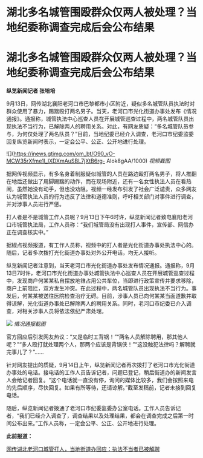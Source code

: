 # 湖北多名城管围殴群众仅两人被处理？当地纪委称调查完成后会公布结果

# 湖北多名城管围殴群众仅两人被处理？当地纪委称调查完成后会公布结果

**纵览新闻记者 张培培**

9月13日，网传湖北襄阳老河口市巴黎都市小区附近，疑似多名城管队员执法时对群众使用了暴力，踢踹殴打两名男子。当天，老河口市光化街道办事处发布《情况通报》。通报称，城管执法中心巡查人员在开展城管巡查过程中，两名城管队员出现执法不当行为，已解除两人的聘用关系。对此，有网友质疑：“多名城管队员参与，为何仅处理了两名队员？”目前，当地纪委已经介入调查，老河口市纪委监委回复纵览新闻时表示，一定会公平、公正、公开地进行处理。

![](https://inews.gtimg.com/om_bt/O90_vO-MCW35rXfme1l_lXDXmAuSBL7jXtB6rg-
Alok8gAA/1000) _视频截图_

据网传视频显示，有多名身着制服疑似城管的人员在路边殴打两名男子，将人推翻在地后还做出了用脚踢踹的动作，而在现场附近，还有一名女性执法人员在看热闹，虽然她没有动手，但也没劝阻。视频一经发布引发了社会广泛谴责，众多网友认为城管执法人员的行为违反了法律和道德准则，呼吁相关部门对事件进行调查，并对涉事人员进行严惩。

打人者是不是城管工作人员呢？9月13日下午6时许，纵览新闻记者致电襄阳老河口市城管执法局，工作人员称：“我们城管局没有出现打人事件，宣传部、网信办正在调查核实中。”

据椒点视频报道，有工作人员称，视频中的打人者是光化街道办事处执法中心的。随后，记者多次拨打光化街道办事处对外公开电话，均无人接听。

纵览新闻记者注意到，当天老河口市光化街道办事处发布情况通报。通报称，9月13日7时许，老河口市光化街道办事处城管执法中心巡查人员在开展城管巡查过程中，发现商户何某某私自摆放地锥占用公共车位，当即进行政策宣传并要求移除，商户上前阻拦，双方发生冲突。在此过程中，两名城管队员出现执法不当行为。事发后，何某某被送往医院检查治疗无碍。目前，涉事人员已向何某某当面道歉并取得谅解，光化街道办事处已解除两人的聘用关系。同时，老河口市纪委已介入调查，对相关涉事人员将依法依纪严肃处理。

![](https://inews.gtimg.com/om_bt/OvE3e-YQbcTjhLv7m92qHc9un2O0pPrGgBEE49BQhKVuYAA/1000)
_情况通报截图_

官方回应后引发网友热议：“又是临时工背锅！”“两名人员解除聘用，那其他人呢？”“多人殴打就处理两个人，那两个应该是背锅侠！”“这没触犯法律吗？解聘就完事儿了？”……

针对网友提出的质疑，9月14日上午，纵览新闻记者再次拨打了老河口市光化街道办事处的电话。接电话的工作人员告诉记者，问题已登记，稍后街道办的新闻发言人会给记者回复。“这个电话就一直没有停，询问的媒体比较多，我们会按照来电的先后顺序，尽快回复。如果有所等待，还请谅解。”截至发稿前，记者未接到回复电话。

随后，纵览新闻记者拨通了老河口市纪委监委办公室电话。工作人员告诉记者，“我们已经介入调查了，调查结果以及处理结果，都会在调查完成之后第一时间公布出来。”工作人员称，一定会公平、公正、公开地进行处理。

**此前报道：**

[网传湖北老河口城管打人，当地街道办回应：执法不当者已被解聘 ](https://new.qq.com/rain/a/20230913A0ACOY00)

